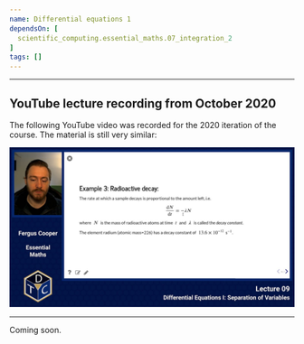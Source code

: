 ```yaml
---
name: Differential equations 1
dependsOn: [
  scientific_computing.essential_maths.07_integration_2
]
tags: []
---
```


--- 

## YouTube lecture recording from October 2020

The following YouTube video was recorded for the 2020 iteration of the course.
The material is still very similar:

[![Youtube lecture thumbnail](fig/youtube09.jpg)](https://youtu.be/B8Kh7HzDYK0)

---

Coming soon.
